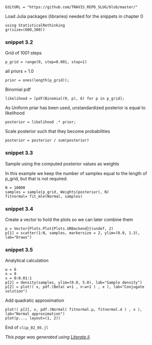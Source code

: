 ```@meta
EditURL = "https://github.com/TRAVIS_REPO_SLUG/blob/master/"
```

Load Julia packages (libraries) needed  for the snippets in chapter 0

```@example clip_02_05
using StatisticalRethinking
gr(size=(600,300))
```

### snippet 3.2

Grid of 1001 steps

```@example clip_02_05
p_grid = range(0, step=0.001, stop=1)
```

all priors = 1.0

```@example clip_02_05
prior = ones(length(p_grid));
```

Binomial pdf

```@example clip_02_05
likelihood = [pdf(Binomial(9, p), 6) for p in p_grid];
```

As Uniform priar has been used, unstandardized posterior is equal to likelihood

```@example clip_02_05
posterior = likelihood .* prior;
```

Scale posterior such that they become probabilities

```@example clip_02_05
posterior = posterior / sum(posterior)
```

### snippet 3.3

Sample using the computed posterior values as weights

In this example we keep the number of samples equal to the length of p_grid,
but that is not required.

```@example clip_02_05
N = 10000
samples = sample(p_grid, Weights(posterior), N)
fitnormal= fit_mle(Normal, samples)
```

### snippet 3.4

Create a vector to hold the plots so we can later combine them

```@example clip_02_05
p = Vector{Plots.Plot{Plots.GRBackend}}(undef, 2)
p[1] = scatter(1:N, samples, markersize = 2, ylim=(0.0, 1.3), lab="Draws")
```

### snippet 3.5

Analytical calculation

```@example clip_02_05
w = 6
n = 9
x = 0:0.01:1
p[2] = density(samples, ylim=(0.0, 5.0), lab="Sample density")
p[2] = plot!( x, pdf.(Beta( w+1 , n-w+1 ) , x ), lab="Conjugate solution")
```

Add quadratic approximation

```@example clip_02_05
plot!( p[2], x, pdf.(Normal( fitnormal.μ, fitnormal.σ ) , x ), lab="Normal approximation")
plot(p..., layout=(1, 2))
```

End of `clip_02_05.jl`

*This page was generated using [Literate.jl](https://github.com/fredrikekre/Literate.jl).*

